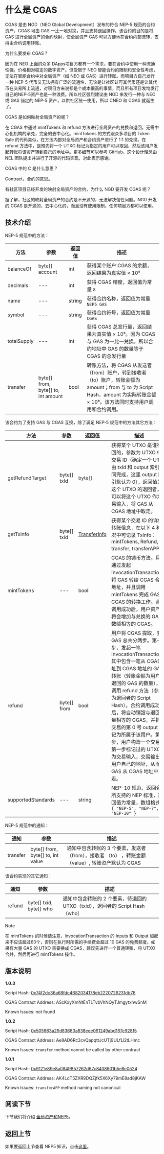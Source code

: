# 什么是 CGAS

CGAS 是由 NGD（NEO Global Development）发布的符合 NEP-5 规范的合约资产，CGAS 可由 GAS 一比一地对换，并且支持退回操作。该合约的目的是将 GAS 进行全局资产的合约映射，使全局资产 GAS 可以方便地在合约内部流转，支持由合约调用转账。

为什么要发布 CGAS？ 

因为在 NEO 上面的众多 DApps项目方都有一个需求，要在合约中使用一种流通性强，价格相对稳定的数字资产。但受限于 NEO 智能合约的限制和安全性考虑，无法在智能合约中对全局资产（如 NEO 或 GAS）进行转账。而项目方自己发行一种 NEP-5 代币又无法拥有广泛的流通性，无论是让社区认可其代币还是让其代币在交易所上流通，对项目方来说都是个成本很高的事情，而且所有项目发均发行自己的NEP-5资产也是一种浪费。所以社区强烈建议由 NGD 来发行一种与 NEO 或 GAS 锚定的 NEP-5 资产，以供社区统一使用，所以 CNEO 和 CGAS 就诞生了。

CGAS 是如何映射全局资产的呢？

在 CGAS 中通过 mintTokens 和 refund 方法进行全局资产的兑换和退回，无需中心化机构的承兑，完全的去中心化。mintTokens 的方式跟众多项目的 Token Sale 的代码类似，在方法内部对全局资产和合约资产进行了 1:1 的兑换。在 refund 方法中，是预先将一个 UTXO 标记为指定的用户可以取回，然后该用户发起转账将该资产转到自己的地址中。更多细节可以参考 GitHub。这个设计理念由 NEL 团队提出并进行了开源的代码实现，对此表示感谢。

CGAS 中的 C 是什么意思？

Contract，合约的意思。

有社区项目已经开发的映射全局资产的合约，为什么 NGD 要开发 CGAS 呢？

据了解，社区的映射全局资产的合约是不开源的，无法解决信任问题。NGD 开发的 CGAS 是开源的，去中心化的，而且没有使用限制，任何项目方都可以使用。

## 技术介绍

NEP-5 规范中的方法：

| 方法        | 参数                               | 返回值 | 描述                                                         |
| ----------- | ---------------------------------- | ------ | ------------------------------------------------------------ |
| balanceOf   | byte[] account                     | int    | 获得某个账户 CGAS 的余额，返回结果为真实值 × 10⁸             |
| decimals    | ---                                | int    | 获得 CGAS 精度，返回值为常量 `8`                             |
| name        | ---                                | string | 获得合约名称，返回值为常量 `NEP5 GAS`                        |
| symbol      | ---                                | string | 获得合约符号，返回值为常量 `CGAS`                            |
| totalSupply | ---                                | int    | 获得 CGAS 总发行量，返回结果为真实值 × 10⁸。因为 CGAS 与 GAS 为一比一兑换，所以合约地址中 GAS 的数量等于 CGAS 的总发行量 |
| transfer    | byte[] from, byte[] to, int amount | bool   | 转账方法，将 CGAS 从发送者（from）账户，转到接收者（to）账户，转账金额为 amount；from 与 to 为 Script Hash，amount 为实际转账金额 × 10⁸。该方法同时支持用户调用和合约调用。 |

该合约为了支持 GAS 与 CGAS 互换，除了满足 NEP-5 规范中的方法其它方法：

| 方法               | 参数        | 返回值                                      | 描述                                                         |
| ------------------ | ----------- | ------------------------------------------- | ------------------------------------------------------------ |
| getRefundTarget    | byte[] txId | byte[]                                      | 获得某个 UTXO 是谁待退回的，参数为 UTXO 中的交易 ID（确定一个 UTXO 由 txId 和 output 索引共同完成，这里 output 索引默认为 0），返回值为这个 UTXO 的退回者，他可以将这个 UTXO 作为交易输入，将 GAS 从 CGAS 地址中取走。 |
| getTxInfo          | byte[] txId | [TransferInfo](NeoContract/TransferInfo.cs) | 获得某个交易 ID 的详细转账信息，在以下 4 种情况中可记录 TxInfo：mintTokens, Refund, transfer, transferAPP。 |
| mintTokens         | ---         | bool                                        | CGAS 的铸币方法。用户通过发起 InvocationTransaction，将 GAS 转给 CGAS 合约地址，并且调用 mintTokens 完成 GAS 到 CGAS 的转换工作。合约调用成功后，用户资产中将会增加与兑换的 GAS 数额相等的 CGAS。 |
| refund             | byte[] from | bool                                        | 用户将 CGAS 提取，变成 GAS 总共分两步。第一步，发起一笔 InvocationTransaction 其中包含一笔从 CGAS 地址到 CGAS 地址的 GAS 转账（转账金额为用户想退回的 GAS 的数量），并调用 refund 方法（参数为退回者的 Script Hash）。合约调用成功后，将自动销毁与退回数量相等的 CGAS，并把该交易的第 0 号 output 标记为所属于该用户。第二步，用户构造一个交易将第一步标记过的 UTXO 作为交易输入，交易输出为用户自己的地址，从而将 GAS 从 CGAS 地址中取走。 |
| supportedStandards | ---         | string                                      | NEP-10 规范，返回合约所支持的 NEP 标准，返回值为常量，数组格式：`{ "NEP-5", "NEP-7", "NEP-10" }` |

NEP-5 规范中的通知：

| 通知     | 参数                              | 描述                                                         |
| -------- | --------------------------------- | ------------------------------------------------------------ |
| transfer | byte[] from, byte[] to, int value | 通知中包含转账的 3 个要素，发送者 （from），接收者 （to） ，转账金额 （value）, 转账资产默认为 CGAS |

该合约实现的其它通知：

| 通知   | 参数                    | 描述                                                         |
| ------ | ----------------------- | ------------------------------------------------------------ |
| refund | byte[] txid, byte[] who | 通知中包含转账的 2 个要素，待退回的 UTXO（txid），退回者的 Script Hash（who） |

<a name="note-zh"></a>

> [!Note]
>
> 在 mintTokens 的时候请注意，InvocationTransaction 的 Inputs 和 Output 加起来不应该超过60个，否则在执行时所需的手续费会超过 10 GAS 的免费额度。如果有大量 GAS 的 UTXO 需要换成 CGAS，建议先进行一个普通转账，将 UTXO 合并，然后再进行 mintTokens 操作。

## 版本说明

**1.0.3**

Script Hash: [0x74f2dc36a68fdc4682034178eb2220729231db76](https://neotracker.io/contract/74f2dc36a68fdc4682034178eb2220729231db76)

CGAS Contract Address: AScKxyXmNtEnTLTvbVhNQyTJmgytxhwSnM

Known Issues: not found

**1.0.2**

Script Hash: [0x505663a29d83663a838eee091249abd167e928f5](https://neotracker.io/contract/505663a29d83663a838eee091249abd167e928f5)

CGAS Contract Address: Ae8AD6Rc3cvQapqttJcUTj9ULfLi2tLHmc

Known Issues: `transfer` method cannot be called by other contract

**1.0.1**

Script Hash: [0x9121e89e8a0849857262d67c8408601b5e8e0524](https://neotracker.io/contract/9121e89e8a0849857262d67c8408601b5e8e0524)

CGAS Contract Address: AK4LdT5ZXR9DQZjfk5X6Xy79mE8ad8jKAW

Known Issues: `transferAPP` method naming not canonical

## 阅读下节

下节我们将介绍 [全局资产和NEP5](2_global_asset_and_nep5.md)。

## 返回上节

如果要返回上节查看 NEP5 知识，点击[这里](What_is_nep5.md)。